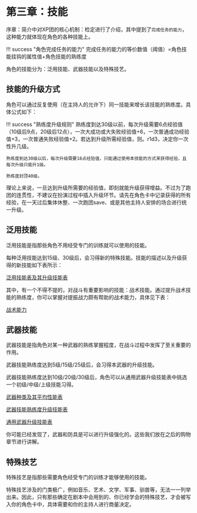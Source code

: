 # 第三章：技能

序章：简介中对XP团的核心机制：检定进行了介绍，其中提到了`完成任务的能力`，这种能力就体现在角色的各种技能上。

!!! success "角色完成任务的能力"
    完成任务的能力的等价数值（阈值）=角色技能挂钩的属性值+角色技能的熟练度

角色的技能分为：泛用技能、武器技能以及特殊技艺。

## 技能的升级方式

角色可以通过反复使用（在主持人的允许下）同一技能来增长该技能的熟练度。具体公式如下：

!!! success "熟练度升级规则"
    熟练度到达30级以前，每次升级需要6点经验值（10级后9点，20级后12点），一次大成功或大失败经验值+6，一次普通成功经验值+3，一次普通失败经验值+2。若达到升级所需经验值，则。r1d3，决定你一次性升几级。

    熟练度到达30级以后，每次升级需要18点经验值，只能通过使用本技能的方式来获得经验，且每次升级只能升1级。

    熟练度封顶40级。

理论上来说，一旦达到升级所需要的经验值，即刻就能升级获得增益。不过为了跑团的连贯性，不建议在扮演过程中插入升级环节。请先在角色卡中记录获得的所有经验，在一天过后集体休整、一次跑团save、或是其他主持人安排的场合进行统一升级。

## 泛用技能

泛用技能是指那些角色不用经受专门的训练就可以使用的技能。

每种泛用技能达到15级、30级后，会习得新的特殊技能。技能的描述以及升级获得的新技能如下表所示：

<a href="../../data/update/skills" target="_blank">泛用技能表及其升级技能表</a>

其中，有一个不得不提的，对战斗有重要影响的技能：战术技能。通过提升战术技能的熟练度，你可以掌握对提振战力颇有帮助的战术能力，具体见下表：

<a href="../../data/update/tactics" target="_blank">战术能力</a>

## 武器技能

武器技能是指角色对某一种武器的熟练掌握程度，在战斗过程中发挥了至关重要的作用。

武器技能熟练度达到5级/15级/25级后，会习得本武器的升级技能。

武器技能熟练度达到10级/20级/30级后，角色可以从通用武器升级技能表中挑选一个初级/中级/上级技能习得。

<a href="../../data/equipment/weapons" target="_blank">武器种类及其平均性能表</a>

<a href="../../data/update/weapons" target="_blank">武器技能熟练度升级技能表</a>

<a href="../../data/update/universal" target="_blank">通用武器升级技能表</a>

你可能已经发现了，武器和防具是可以进行升级强化的。这些我们放在之后的购物章节进行讲解。

## 特殊技艺

特殊技艺是指那些需要角色经受专门的训练才能够使用的技能。

特殊技艺涉及的门类极广，例如音乐、艺术、文学、军事、驯兽等，无法一一列举出来。因此，只有那些确定在剧本中会用到的、你已经学会的特殊技艺，才会被写入你的角色卡中，具体需要和你的主持人进行商量决定。


